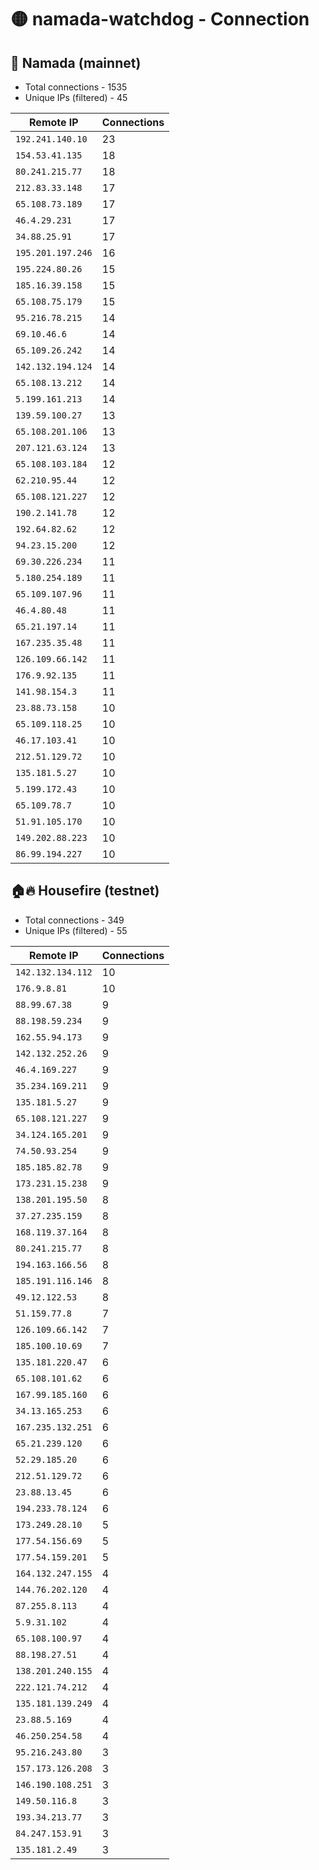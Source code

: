 # 🟡 namada-watchdog - Connection

## 🚀 Namada (mainnet)
- Total connections - 1535
- Unique IPs (filtered) - 45

| Remote IP | Connections |
|-----------|-------------|
| `192.241.140.10` | 23 |
| `154.53.41.135` | 18 |
| `80.241.215.77` | 18 |
| `212.83.33.148` | 17 |
| `65.108.73.189` | 17 |
| `46.4.29.231` | 17 |
| `34.88.25.91` | 17 |
| `195.201.197.246` | 16 |
| `195.224.80.26` | 15 |
| `185.16.39.158` | 15 |
| `65.108.75.179` | 15 |
| `95.216.78.215` | 14 |
| `69.10.46.6` | 14 |
| `65.109.26.242` | 14 |
| `142.132.194.124` | 14 |
| `65.108.13.212` | 14 |
| `5.199.161.213` | 14 |
| `139.59.100.27` | 13 |
| `65.108.201.106` | 13 |
| `207.121.63.124` | 13 |
| `65.108.103.184` | 12 |
| `62.210.95.44` | 12 |
| `65.108.121.227` | 12 |
| `190.2.141.78` | 12 |
| `192.64.82.62` | 12 |
| `94.23.15.200` | 12 |
| `69.30.226.234` | 11 |
| `5.180.254.189` | 11 |
| `65.109.107.96` | 11 |
| `46.4.80.48` | 11 |
| `65.21.197.14` | 11 |
| `167.235.35.48` | 11 |
| `126.109.66.142` | 11 |
| `176.9.92.135` | 11 |
| `141.98.154.3` | 11 |
| `23.88.73.158` | 10 |
| `65.109.118.25` | 10 |
| `46.17.103.41` | 10 |
| `212.51.129.72` | 10 |
| `135.181.5.27` | 10 |
| `5.199.172.43` | 10 |
| `65.109.78.7` | 10 |
| `51.91.105.170` | 10 |
| `149.202.88.223` | 10 |
| `86.99.194.227` | 10 |

## 🏠🔥 Housefire (testnet)

- Total connections - 349
- Unique IPs (filtered) - 55

| Remote IP | Connections |
|-----------|-------------|
| `142.132.134.112` | 10 |
| `176.9.8.81` | 10 |
| `88.99.67.38` | 9 |
| `88.198.59.234` | 9 |
| `162.55.94.173` | 9 |
| `142.132.252.26` | 9 |
| `46.4.169.227` | 9 |
| `35.234.169.211` | 9 |
| `135.181.5.27` | 9 |
| `65.108.121.227` | 9 |
| `34.124.165.201` | 9 |
| `74.50.93.254` | 9 |
| `185.185.82.78` | 9 |
| `173.231.15.238` | 9 |
| `138.201.195.50` | 8 |
| `37.27.235.159` | 8 |
| `168.119.37.164` | 8 |
| `80.241.215.77` | 8 |
| `194.163.166.56` | 8 |
| `185.191.116.146` | 8 |
| `49.12.122.53` | 8 |
| `51.159.77.8` | 7 |
| `126.109.66.142` | 7 |
| `185.100.10.69` | 7 |
| `135.181.220.47` | 6 |
| `65.108.101.62` | 6 |
| `167.99.185.160` | 6 |
| `34.13.165.253` | 6 |
| `167.235.132.251` | 6 |
| `65.21.239.120` | 6 |
| `52.29.185.20` | 6 |
| `212.51.129.72` | 6 |
| `23.88.13.45` | 6 |
| `194.233.78.124` | 6 |
| `173.249.28.10` | 5 |
| `177.54.156.69` | 5 |
| `177.54.159.201` | 5 |
| `164.132.247.155` | 4 |
| `144.76.202.120` | 4 |
| `87.255.8.113` | 4 |
| `5.9.31.102` | 4 |
| `65.108.100.97` | 4 |
| `88.198.27.51` | 4 |
| `138.201.240.155` | 4 |
| `222.121.74.212` | 4 |
| `135.181.139.249` | 4 |
| `23.88.5.169` | 4 |
| `46.250.254.58` | 4 |
| `95.216.243.80` | 3 |
| `157.173.126.208` | 3 |
| `146.190.108.251` | 3 |
| `149.50.116.8` | 3 |
| `193.34.213.77` | 3 |
| `84.247.153.91` | 3 |
| `135.181.2.49` | 3 |

